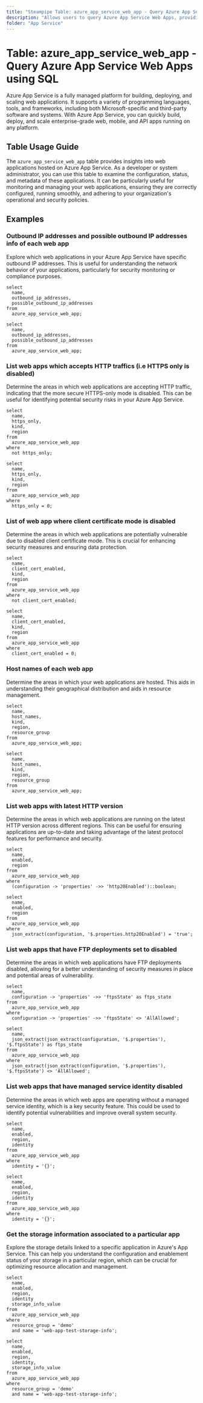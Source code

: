 ```yaml
---
title: "Steampipe Table: azure_app_service_web_app - Query Azure App Service Web Apps using SQL"
description: "Allows users to query Azure App Service Web Apps, providing insights into the configuration, status, and metadata of web applications hosted on the Azure App Service platform."
folder: "App Service"
---
```


# Table: azure_app_service_web_app - Query Azure App Service Web Apps using SQL

Azure App Service is a fully managed platform for building, deploying, and scaling web applications. It supports a variety of programming languages, tools, and frameworks, including both Microsoft-specific and third-party software and systems. With Azure App Service, you can quickly build, deploy, and scale enterprise-grade web, mobile, and API apps running on any platform.

## Table Usage Guide

The `azure_app_service_web_app` table provides insights into web applications hosted on Azure App Service. As a developer or system administrator, you can use this table to examine the configuration, status, and metadata of these applications. It can be particularly useful for monitoring and managing your web applications, ensuring they are correctly configured, running smoothly, and adhering to your organization's operational and security policies.

## Examples

### Outbound IP addresses and possible outbound IP addresses info of each web app
Explore which web applications in your Azure App Service have specific outbound IP addresses. This is useful for understanding the network behavior of your applications, particularly for security monitoring or compliance purposes.

```sql+postgres
select
  name,
  outbound_ip_addresses,
  possible_outbound_ip_addresses
from
  azure_app_service_web_app;
```

```sql+sqlite
select
  name,
  outbound_ip_addresses,
  possible_outbound_ip_addresses
from
  azure_app_service_web_app;
```

### List web apps which accepts HTTP traffics (i.e HTTPS only is disabled)
Determine the areas in which web applications are accepting HTTP traffic, indicating that the more secure HTTPS-only mode is disabled. This can be useful for identifying potential security risks in your Azure App Service.

```sql+postgres
select
  name,
  https_only,
  kind,
  region
from
  azure_app_service_web_app
where
  not https_only;
```

```sql+sqlite
select
  name,
  https_only,
  kind,
  region
from
  azure_app_service_web_app
where
  https_only = 0;
```

### List of web app where client certificate mode is disabled
Determine the areas in which web applications are potentially vulnerable due to disabled client certificate mode. This is crucial for enhancing security measures and ensuring data protection.

```sql+postgres
select
  name,
  client_cert_enabled,
  kind,
  region
from
  azure_app_service_web_app
where
  not client_cert_enabled;
```

```sql+sqlite
select
  name,
  client_cert_enabled,
  kind,
  region
from
  azure_app_service_web_app
where
  client_cert_enabled = 0;
```

### Host names of each web app
Determine the areas in which your web applications are hosted. This aids in understanding their geographical distribution and aids in resource management.

```sql+postgres
select
  name,
  host_names,
  kind,
  region,
  resource_group
from
  azure_app_service_web_app;
```

```sql+sqlite
select
  name,
  host_names,
  kind,
  region,
  resource_group
from
  azure_app_service_web_app;
```

### List web apps with latest HTTP version
Determine the areas in which web applications are running on the latest HTTP version across different regions. This can be useful for ensuring applications are up-to-date and taking advantage of the latest protocol features for performance and security.

```sql+postgres
select
  name,
  enabled,
  region
from
  azure_app_service_web_app
where
  (configuration -> 'properties' ->> 'http20Enabled')::boolean;
```

```sql+sqlite
select
  name,
  enabled,
  region
from
  azure_app_service_web_app
where
  json_extract(configuration, '$.properties.http20Enabled') = 'true';
```

### List web apps that have FTP deployments set to disabled
Determine the areas in which web applications have FTP deployments disabled, allowing for a better understanding of security measures in place and potential areas of vulnerability.

```sql+postgres
select
  name,
  configuration -> 'properties' ->> 'ftpsState' as ftps_state
from
  azure_app_service_web_app
where
  configuration -> 'properties' ->> 'ftpsState' <> 'AllAllowed';
```

```sql+sqlite
select
  name,
  json_extract(json_extract(configuration, '$.properties'), '$.ftpsState') as ftps_state
from
  azure_app_service_web_app
where
  json_extract(json_extract(configuration, '$.properties'), '$.ftpsState') <> 'AllAllowed';
```

### List web apps that have managed service identity disabled
Determine the areas in which web apps are operating without a managed service identity, which is a key security feature. This could be used to identify potential vulnerabilities and improve overall system security.

```sql+postgres
select
  name,
  enabled,
  region,
  identity
from
  azure_app_service_web_app
where
  identity = '{}';
```

```sql+sqlite
select
  name,
  enabled,
  region,
  identity
from
  azure_app_service_web_app
where
  identity = '{}';
```

### Get the storage information associated to a particular app
Explore the storage details linked to a specific application in Azure's App Service. This can help you understand the configuration and enablement status of your storage in a particular region, which can be crucial for optimizing resource allocation and management.

```sql+postgres
select
  name,
  enabled,
  region,
  identity
  storage_info_value
from
  azure_app_service_web_app
where
  resource_group = 'demo'
  and name = 'web-app-test-storage-info';
```

```sql+sqlite
select
  name,
  enabled,
  region,
  identity,
  storage_info_value
from
  azure_app_service_web_app
where
  resource_group = 'demo'
  and name = 'web-app-test-storage-info';
```